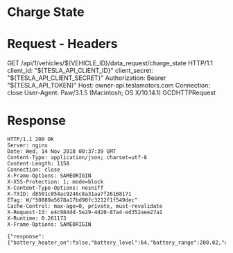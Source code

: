 # Charge State

# Request - Headers

GET /api/1/vehicles/${VEHICLE_ID}/data_request/charge_state HTTP/1.1
client_id: "${TESLA_API_CLIENT_ID}"
client_secret: "${TESLA_API_CLIENT_SECRET}"
Authorization: Bearer "${TESLA_API_TOKEN}"
Host: owner-api.teslamotors.com
Connection: close
User-Agent: Paw/3.1.5 (Macintosh; OS X/10.14.1) GCDHTTPRequest


# Response

```
HTTP/1.1 200 OK
Server: nginx
Date: Wed, 14 Nov 2018 00:37:39 GMT
Content-Type: application/json; charset=utf-8
Content-Length: 1158
Connection: close
X-Frame-Options: SAMEORIGIN
X-XSS-Protection: 1; mode=block
X-Content-Type-Options: nosniff
X-TXID: d8501c854ac9246c8a31aa7f26168171
ETag: W/"50889a5678a17bd90fc3212f1f549dec"
Cache-Control: max-age=0, private, must-revalidate
X-Request-Id: e4c984dd-5e29-4d20-87a4-ed352aee27a1
X-Runtime: 0.261173
X-Frame-Options: SAMEORIGIN

{"response":{"battery_heater_on":false,"battery_level":64,"battery_range":200.02,"charge_current_request":48,"charge_current_request_max":48,"charge_enable_request":true,"charge_energy_added":28.26,"charge_limit_soc":90,"charge_limit_soc_max":100,"charge_limit_soc_min":50,"charge_limit_soc_std":90,"charge_miles_added_ideal":115.5,"charge_miles_added_rated":115.5,"charge_port_door_open":true,"charge_port_latch":"Engaged","charge_rate":241.2,"charge_to_max_range":false,"charger_actual_current":0,"charger_phases":null,"charger_pilot_current":33,"charger_power":45,"charger_voltage":386,"charging_state":"Charging","conn_charge_cable":"SAE","est_battery_range":124.78,"fast_charger_brand":"Tesla","fast_charger_present":true,"fast_charger_type":"Tesla","ideal_battery_range":200.02,"managed_charging_active":false,"managed_charging_start_time":null,"managed_charging_user_canceled":false,"max_range_charge_counter":0,"not_enough_power_to_heat":null,"scheduled_charging_pending":false,"scheduled_charging_start_time":null,"time_to_full_charge":0.5,"timestamp":1542155859465,"trip_charging":false,"usable_battery_level":64,"user_charge_enable_request":null}}
```
